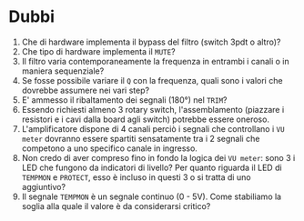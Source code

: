 # Dubbi

1. Che di hardware implementa il bypass del filtro (switch 3pdt o altro)?
2. Che tipo di hardware implementa il `MUTE`?
3. Il filtro varia contemporaneamente la frequenza in entrambi i canali o in maniera sequenziale?
4. Se fosse possibile variare il `Q` con la frequenza, quali sono i valori che dovrebbe assumere nei vari step?
5. E' ammesso il ribaltamento dei segnali (180°) nel `TRIM`?
6. Essendo richiesti almeno 3 rotary switch, l'assemblamento (piazzare i resistori e i cavi dalla board agli switch) potrebbe essere oneroso.
7. L'amplificatore dispone di 4 canali perciò i segnali che controllano i `VU meter` dovranno essere spartiti sensatamente tra i 2 segnali che competono a uno specifico canale in ingresso.
8. Non credo di aver compreso fino in fondo la logica dei `VU meter`: sono 3 i LED che fungono da indicatori di livello? Per quanto riguarda il LED di `TEMPMON` e `PROTECT`, esso è incluso in questi 3 o si tratta di uno aggiuntivo?
9. Il segnale `TEMPMON` è un segnale continuo (0 - 5V). Come stabiliamo la soglia alla quale il valore è da considerarsi critico?
